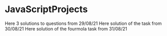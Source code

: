 # JavaScriptProjects
 Here 3 solutions to questions from 29/08/21
 Here solution of the task from 30/08/21
 Here solution of the fourmola task from 31/08/21
